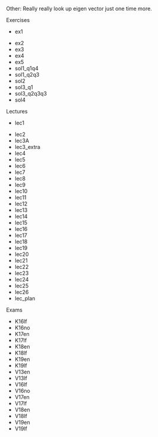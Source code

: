 Other:
  Really really look up eigen vector just one time more. 


Exercises
*  ex1
-  ex2
-  ex3
-  ex4
-  ex5
-  sol1_q1q4
-  sol1_q2q3
-  sol2
-  sol3_q1
-  sol3_q2q3q3
-  sol4

Lectures
*  lec1
-  lec2
-  lec3A
-  lec3_extra
-  lec4
-  lec5
-  lec6
-  lec7
-  lec8
-  lec9
-  lec10
-  lec11
-  lec12
-  lec13
-  lec14
-  lec15
-  lec16
-  lec17
-  lec18
-  lec19
-  lec20
-  lec21
-  lec22
-  lec23
-  lec24
-  lec25
-  lec26
-  lec_plan

Exams
-  K16lf
-  K16no
-  K17en
-  K17lf
-  K18en
-  K18lf
-  K19en
-  K19lf
-  V13en
-  V13lf
-  V16lf
-  V16no
-  V17en
-  V17lf
-  V18en
-  V18lf
-  V19en
-  V19lf
